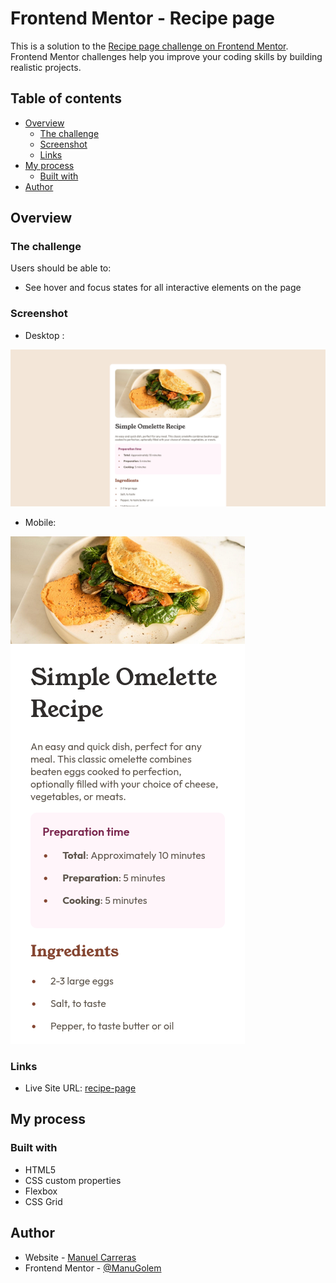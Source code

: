 # Frontend Mentor - Recipe page
This is a solution to the [Recipe page challenge on Frontend Mentor](https://www.frontendmentor.io/challenges/recipe-page-KiTsR8QQKm). Frontend Mentor challenges help you improve your coding skills by building realistic projects. 
## Table of contents
- [Overview](#overview)
  - [The challenge](#the-challenge)
  - [Screenshot](#screenshot)
  - [Links](#links)
- [My process](#my-process)
  - [Built with](#built-with)
- [Author](#author)
## Overview
### The challenge

Users should be able to:

- See hover and focus states for all interactive elements on the page

### Screenshot

- Desktop :

![Img desktop](assets/images/recipe-desktop.png)

- Mobile:

![Img Mobile](assets/images/recipe-mobile.png)
### Links
- Live Site URL: [recipe-page](https://manugolem.github.io/recipe-page/)
## My process
### Built with
- HTML5
- CSS custom properties
- Flexbox
- CSS Grid
## Author
- Website - [Manuel Carreras](https://manuelcarreras.netlify.app/)
- Frontend Mentor - [@ManuGolem](https://www.frontendmentor.io/profile/ManuGolem)

